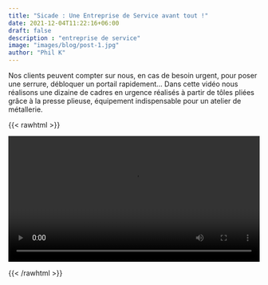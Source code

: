 ```yaml
---
title: "Sicade : Une Entreprise de Service avant tout !"
date: 2021-12-04T11:22:16+06:00
draft: false
description : "entreprise de service"
image: "images/blog/post-1.jpg"
author: "Phil K"
---
```


Nos clients peuvent compter sur nous, en cas de besoin urgent, pour poser une serrure, débloquer un portail rapidement...
Dans cette vidéo nous réalisons une dizaine de cadres en urgence réalisés à partir de tôles pliées grâce à la presse plieuse, équipement indispensable pour un atelier de métallerie.

 {{< rawhtml >}} 

<video width=100% controls autoplay>
    <source src="/videos/plieuse.mp4" type="video/webm">
    Your browser does not support the video tag.  
</video>

{{< /rawhtml >}}